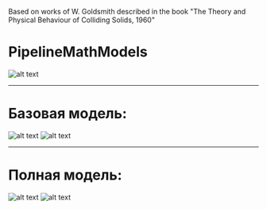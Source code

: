 Based on works of W. Goldsmith described in the book "The Theory and Physical Behaviour of Colliding Solids, 1960"

# PipelineMathModels
![alt text](https://github.com/alexfcoding/AcousticMathModels/blob/master/img/Compare.png)
* * *
# Базовая модель:
![alt text](https://github.com/alexfcoding/AcousticMathModels/blob/master/img/Base.png)
![alt text](https://github.com/alexfcoding/AcousticMathModels/blob/master/img/Base_2.png)
* * *
# Полная модель:
![alt text](https://github.com/alexfcoding/AcousticMathModels/blob/master/img/Full.png)
![alt text](https://github.com/alexfcoding/AcousticMathModels/blob/master/img/Full_2.png)
